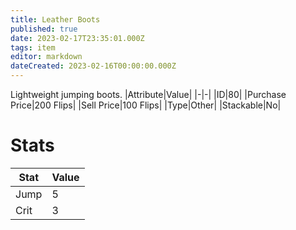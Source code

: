 ```yaml
---
title: Leather Boots
published: true
date: 2023-02-17T23:35:01.000Z
tags: item
editor: markdown
dateCreated: 2023-02-16T00:00:00.000Z
---
```


Lightweight jumping boots.
|Attribute|Value|
|-|-|
|ID|80|
|Purchase Price|200 Flips|
|Sell Price|100 Flips|
|Type|Other|
|Stackable|No|

# Stats
|Stat|Value|
|-|-|
|Jump|5|
|Crit|3|
